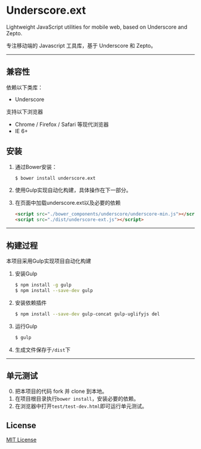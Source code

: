 # Underscore.ext

Lightweight JavaScript utilities for mobile web, based on Underscore and Zepto.

专注移动端的 Javascript 工具库，基于 Underscore 和 Zepto。

***
## 兼容性
依赖以下类库：
* Underscore

支持以下浏览器
* Chrome / Firefox / Safari 等现代浏览器
* IE 6+

## 安装
1.  通过Bower安装：
    ```sh
    $ bower install underscore.ext
    ```

2.  使用Gulp实现自动化构建，具体操作在下一部分。

3.  在页面中加载underscore.ext以及必要的依赖
    ```html
    <script src="./bower_components/underscore/underscore-min.js"></script>
    <script src="./dist/underscore-ext.js"></script>
    ```

***
## 构建过程

本项目采用Gulp实现项目自动化构建

1. 安装Gulp
    ```sh
    $ npm install -g gulp   
    $ npm install --save-dev gulp    
    ```

2. 安装依赖插件
    ```sh
    $ npm install --save-dev gulp-concat gulp-uglifyjs del
    ```

3. 运行Gulp
    ```sh
    $ gulp
    ```

4. 生成文件保存于`/dist`下     

***
## 单元测试
0. 把本项目的代码 fork 并 clone 到本地。
1. 在项目根目录执行`bower install`，安装必要的依赖。
2. 在浏览器中打开`test/test-dev.html`即可运行单元测试。 

## License

[MIT License](http://www.opensource.org/licenses/mit-license.php)
